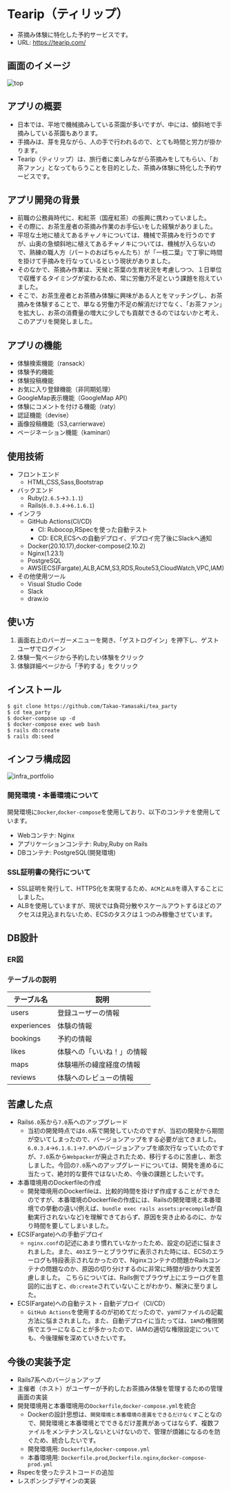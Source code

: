 # Tearip（ティリップ）
- 茶摘み体験に特化した予約サービスです。
- URL: https://tearip.com/

## 画面のイメージ
![top](https://user-images.githubusercontent.com/24619682/192131108-eee7a8dd-dea3-4e77-aa8f-7341cd8b6e44.jpeg)

## アプリの概要
- 日本では、平地で機械摘みしている茶園が多いですが、中には、傾斜地で手摘みしている茶園もあります。  
- 手摘みは、芽を見ながら、人の手で行われるので、とても時間と労力が掛かります。  
- Tearip（ティリップ）は、旅行者に楽しみながら茶摘みをしてもらい、「お茶ファン」となってもらうことを目的とした、茶摘み体験に特化した予約サービスです。

## アプリ開発の背景
- 前職の公務員時代に、和紅茶（国産紅茶）の振興に携わっていました。
- その際に、お茶生産者の茶摘み作業のお手伝いをした経験がありました。
- 平坦な土地に植えてあるチャノキについては、機械で茶摘みを行うのですが、山奥の急傾斜地に植えてあるチャノキについては、機械が入らないので、熟練の職人方（パートのおばちゃんたち）が「一枝二葉」で丁寧に時間を掛けて手摘みを行なっているという現状がありました。
- そのなかで、茶摘み作業は、天候と茶葉の生育状況を考慮しつつ、１日単位で収穫するタイミングが変わるため、常に労働力不足という課題を抱えていました。
- そこで、お茶生産者とお茶積み体験に興味がある人とをマッチングし、お茶摘みを体験することで、単なる労働力不足の解消だけでなく、「お茶ファン」を拡大し、お茶の消費量の増大に少しでも貢献できるのではないかと考え、このアプリを開発しました。

## アプリの機能
- 体験検索機能（ransack）
- 体験予約機能
- 体験投稿機能
- お気に入り登録機能（非同期処理）
- GoogleMap表示機能（GoogleMap API）  
- 体験にコメントを付ける機能（raty）
- 認証機能（devise）  
- 画像投稿機能（S3,carrierwave）
- ページネーション機能（kaminari）
## 使用技術
- フロントエンド
    - HTML,CSS,Sass,Bootstrap
- バックエンド
    - Ruby(`2.6.5`→`3.1.1`)
    - Rails(`6.0.3.4`→`6.1.6.1`)
- インフラ
    - GitHub Actions(CI/CD)
        - CI: Rubocop,RSpecを使った自動テスト
        - CD: ECR,ECSへの自動デプロイ、デプロイ完了後にSlackへ通知
    - Docker(20.10.17),docker-compose(2.10.2)
    - Nginx(1.23.1)
    - PostgreSQL
    - AWS(ECS(Fargate),ALB,ACM,S3,RDS,Route53,CloudWatch,VPC,IAM)
- その他使用ツール
    - Visual Studio Code
    - Slack
    - draw.io

## 使い方
1. 画面右上のバーガーメニューを開き、「ゲストログイン」を押下し、ゲストユーザでログイン  
2. 体験一覧ページから予約したい体験をクリック  
3. 体験詳細ページから「予約する」をクリック  

## インストール
    $ git clone https://github.com/Takao-Yamasaki/tea_party
    $ cd tea_party
    $ docker-compose up -d
    $ docker-compose exec web bash
    $ rails db:create
    $ rails db:seed

## インフラ構成図
![infra_portfolio ](https://user-images.githubusercontent.com/24619682/192122047-765730f3-8da2-4090-9b89-f5e40bad9a25.jpg)
### 開発環境・本番環境について
開発環境に`Docker`,`docker-compose`を使用しており、以下のコンテナを使用しています。
- Webコンテナ: Nginx
- アプリケーションコンテナ: Ruby,Ruby on Rails
- DBコンテナ: PostgreSQL(開発環境)
### SSL証明書の発行について
- SSL証明を発行して、HTTPS化を実現するため、`ACM`と`ALB`を導入することにしました。
- ALBを使用していますが、現状では負荷分散やスケールアウトするほどのアクセスは見込まれないため、ECSのタスクは１つのみ稼働させています。
## DB設計
### ER図

### テーブルの説明
| テーブル名                     | 説明                                          | 
| ------------------------------ | --------------------------------------------- | 
| users                          | 登録ユーザーの情報                            | 
| experiences                    | 体験の情報                                    | 
| bookings                       | 予約の情報                                    | 
| likes                          | 体験への「いいね！」の情報                    | 
| maps                           | 体験場所の緯度経度の情報                      | 
| reviews                        | 体験へのレビューの情報                        | 

## 苦慮した点
- Rails`6.0`系から`7.0`系へのアップグレード
    - 当初の開発時点では`6.0`系で開発していたのですが、当初の開発から期間が空いてしまったので、バージョンアップをする必要が出てきました。`6.0.3.4`→`6.1.6.1`→`7.0`へのバージョンアップを順次行なっていたのですが、`7.0`系から`Webpacker`が廃止されたため、移行するのに苦慮し、断念しました。今回の`7.0`系へのアップグレードについては、開発を進めるに当たって、絶対的な要件ではないため、今後の課題としたいです。
- 本番環境用のDockerfileの作成
    - 開発環境用のDockerfileは、比較的時間を掛けず作成することができたのですが、本番環境のDockerfileの作成には、Railsの開発環境と本番環境での挙動の違い(例えば、`bundle exec rails assets:precompile`が自動実行されないなど)を理解できておらず、原因を突き止めるのに、かなり時間を要してしまいました。
- ECS(Fargate)への手動デプロイ
    - `nginx.conf`の記述にあまり慣れていなかったため、設定の記述に悩まされました。また、`403`エラーとブラウザに表示された時には、ECSのエラーログも特段表示されなかったので、Nginxコンテナの問題かRailsコンテナの問題なのか、原因の切り分けするのに非常に時間が掛かり大変苦慮しました。
    こちらについては、Rails側でブラウザ上にエラーログを意図的に出すと、`db:create`されていないことがわかり、解決に至りました。
- ECS(Fargate)への自動テスト・自動デプロイ（CI/CD）
    - `GitHub Actions`を使用するのが初めてだったので、yamlファイルの記載方法に悩まされました。また、自動デプロイに当たっては、`IAM`の権限関係でエラーになることが多かったので、IAMの適切な権限設定についても、今後理解を深めていきたいです。
## 今後の実装予定
- Rails7系へのバージョンアップ
- 主催者（ホスト）がユーザーが予約したお茶摘み体験を管理するための管理画面の実装
- 開発環境用と本番環境用の`Dockerfile`,`docker-compose.yml`を統合
    - Dockerの設計思想は、`開発環境と本番環境の差異をできるだけなくす`ことなので、開発環境と本番環境とでできるだけ差異があってはならず、複数ファイルをメンテナンスしないといけないので、管理が煩雑になるのを防ぐため、統合したいです。
    - 開発環境用: `Dockerfile`,`docker-compose.yml`
    - 本番環境用: `Dockerfile.prod`,`Dockerfile.nginx`,`docker-compose-prod.yml`
- Rspecを使ったテストコードの追加
- レスポンシブデザインの実装  
